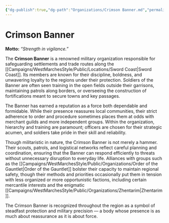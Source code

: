 ```yaml
---
{"dg-publish":true,"dg-path":"Organizations/Crimson Banner.md","permalink":"/organizations/crimson-banner/","tags":["organization","military","sword-coast","CrimsonBanner"],"dgShowFileTree":true}
---
```


# **Crimson Banner**

**Motto:** *“Strength in vigilance.”*

The **Crimson Banner** is a renowned military organization responsible for safeguarding settlements and trade routes along the [[Campaigns/WestMarchesStyle/Public/Locations/Sword Coast\|Sword Coast]]. Its members are known for their discipline, boldness, and unwavering loyalty to the regions under their protection. Soldiers of the Banner are often seen training in the open fields outside their garrisons, maintaining patrols along borders, or overseeing the construction of fortifications meant to secure towns and key passages.

The Banner has earned a reputation as a force both dependable and formidable. While their presence reassures local communities, their strict adherence to order and procedure sometimes places them at odds with merchant guilds and more independent groups. Within the organization, hierarchy and training are paramount; officers are chosen for their strategic acumen, and soldiers take pride in their skill and reliability.

Though militaristic in nature, the Crimson Banner is not merely a hammer. Their scouts, patrols, and logistical networks reflect careful planning and coordination, ensuring that the Banner can respond efficiently to threats without unnecessary disruption to everyday life. Alliances with groups such as the [[Campaigns/WestMarchesStyle/Public/Organizations/Order of the Gauntlet\|Order of the Gauntlet]] bolster their capacity to maintain regional safety, though their methods and priorities occasionally put them in tension with less organized or more opportunistic factions, including certain mercantile interests and the enigmatic [[Campaigns/WestMarchesStyle/Public/Organizations/Zhentarim\|Zhentarim]].

The Crimson Banner is recognized throughout the region as a symbol of steadfast protection and military precision — a body whose presence is as much about reassurance as it is about force.
